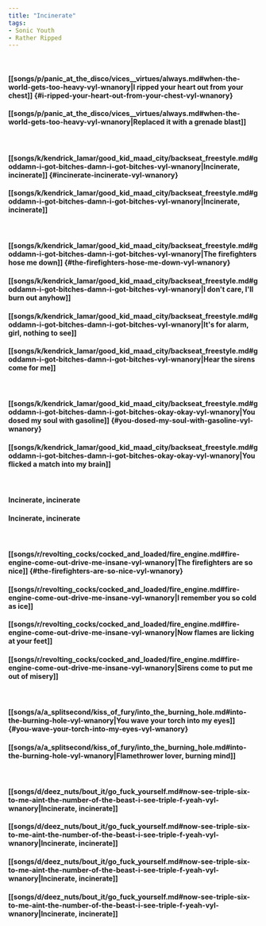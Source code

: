 ```yaml
---
title: "Incinerate"
tags:
- Sonic Youth
- Rather Ripped
---
```

&nbsp;
#### [[songs/p/panic_at_the_disco/vices__virtues/always.md#when-the-world-gets-too-heavy-vyl-wnanory|I ripped your heart out from your chest]] {#i-ripped-your-heart-out-from-your-chest-vyl-wnanory}
#### [[songs/p/panic_at_the_disco/vices__virtues/always.md#when-the-world-gets-too-heavy-vyl-wnanory|Replaced it with a grenade blast]]
&nbsp;
#### [[songs/k/kendrick_lamar/good_kid_maad_city/backseat_freestyle.md#goddamn-i-got-bitches-damn-i-got-bitches-vyl-wnanory|Incinerate, incinerate]] {#incinerate-incinerate-vyl-wnanory}
#### [[songs/k/kendrick_lamar/good_kid_maad_city/backseat_freestyle.md#goddamn-i-got-bitches-damn-i-got-bitches-vyl-wnanory|Incinerate, incinerate]]
&nbsp;
#### [[songs/k/kendrick_lamar/good_kid_maad_city/backseat_freestyle.md#goddamn-i-got-bitches-damn-i-got-bitches-vyl-wnanory|The firefighters hose me down]] {#the-firefighters-hose-me-down-vyl-wnanory}
#### [[songs/k/kendrick_lamar/good_kid_maad_city/backseat_freestyle.md#goddamn-i-got-bitches-damn-i-got-bitches-vyl-wnanory|I don't care, I'll burn out anyhow]]
#### [[songs/k/kendrick_lamar/good_kid_maad_city/backseat_freestyle.md#goddamn-i-got-bitches-damn-i-got-bitches-vyl-wnanory|It's for alarm, girl, nothing to see]]
#### [[songs/k/kendrick_lamar/good_kid_maad_city/backseat_freestyle.md#goddamn-i-got-bitches-damn-i-got-bitches-vyl-wnanory|Hear the sirens come for me]]
&nbsp;
#### [[songs/k/kendrick_lamar/good_kid_maad_city/backseat_freestyle.md#goddamn-i-got-bitches-damn-i-got-bitches-okay-okay-vyl-wnanory|You dosed my soul with gasoline]] {#you-dosed-my-soul-with-gasoline-vyl-wnanory}
#### [[songs/k/kendrick_lamar/good_kid_maad_city/backseat_freestyle.md#goddamn-i-got-bitches-damn-i-got-bitches-okay-okay-vyl-wnanory|You flicked a match into my brain]]
&nbsp;
#### Incinerate, incinerate
#### Incinerate, incinerate
&nbsp;
#### [[songs/r/revolting_cocks/cocked_and_loaded/fire_engine.md#fire-engine-come-out-drive-me-insane-vyl-wnanory|The firefighters are so nice]] {#the-firefighters-are-so-nice-vyl-wnanory}
#### [[songs/r/revolting_cocks/cocked_and_loaded/fire_engine.md#fire-engine-come-out-drive-me-insane-vyl-wnanory|I remember you so cold as ice]]
#### [[songs/r/revolting_cocks/cocked_and_loaded/fire_engine.md#fire-engine-come-out-drive-me-insane-vyl-wnanory|Now flames are licking at your feet]]
#### [[songs/r/revolting_cocks/cocked_and_loaded/fire_engine.md#fire-engine-come-out-drive-me-insane-vyl-wnanory|Sirens come to put me out of misery]]
&nbsp;
#### [[songs/a/a_splitsecond/kiss_of_fury/into_the_burning_hole.md#into-the-burning-hole-vyl-wnanory|You wave your torch into my eyes]] {#you-wave-your-torch-into-my-eyes-vyl-wnanory}
#### [[songs/a/a_splitsecond/kiss_of_fury/into_the_burning_hole.md#into-the-burning-hole-vyl-wnanory|Flamethrower lover, burning mind]]
&nbsp;
#### [[songs/d/deez_nuts/bout_it/go_fuck_yourself.md#now-see-triple-six-to-me-aint-the-number-of-the-beast-i-see-triple-f-yeah-vyl-wnanory|Incinerate, incinerate]]
#### [[songs/d/deez_nuts/bout_it/go_fuck_yourself.md#now-see-triple-six-to-me-aint-the-number-of-the-beast-i-see-triple-f-yeah-vyl-wnanory|Incinerate, incinerate]]
#### [[songs/d/deez_nuts/bout_it/go_fuck_yourself.md#now-see-triple-six-to-me-aint-the-number-of-the-beast-i-see-triple-f-yeah-vyl-wnanory|Incinerate, incinerate]]
#### [[songs/d/deez_nuts/bout_it/go_fuck_yourself.md#now-see-triple-six-to-me-aint-the-number-of-the-beast-i-see-triple-f-yeah-vyl-wnanory|Incinerate, incinerate]]

